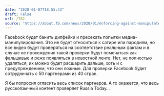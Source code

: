 ```yaml
---
date: "2020-01-07T18:55:43"
draft: False
url: /782
source: "https://about.fb.com/news/2020/01/enforcing-against-manipulated-media/"
---
```


Facebook будет банить дипфейки и пресекать попытки медиа-манипулирования. Это не будет относиться к сатире или пародиям, но все видео будут проверяться на соответствие реальным фактам и в случае не прохождения такой проверки будут помечаться как фальшивые и реже появляться в новостной ленте. Нет, не полностью удаляться, их можно будет расшарить дальше, хоть и с предупреждением, что они ложные. Для проверки Facebook будет сотрудничать с 50 партнерами из 40 стран.

Я бы попросил огласить весь список партнеров. А то окажется, что весь русскоязычный контент проверяет Russia Today…
